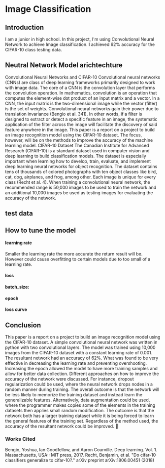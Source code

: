 # Image Classification

## Introduction
I am a junior in high school. In this project, I'm using Convolutional Neural Network to achieve Image classification.
I achieved 62% accuracy for the CIFAR-10 class testing data.


## Neutral Network Model arichtechture
Convolutional Neural Networks and CIFAR-10
Convolutional neural networks (CNNs) are class of deep learning frameworks primarily designed to work with image data. The core of a CNN is the convolution layer that performs the convolution operation. In mathematics, convolution is an operation that computes the element-wise dot product of an input matrix and a vector. In a CNN, the input matrix is the two-dimensional image while the vector (filter) is the set of weights. Convolutional neural networks gain their power due to translation invariance (Bengio et al. 341). In other words, if a filter is designed to extract or detect a specific feature in an image, the systematic application of the filter across the image will facilitate the discovery of said feature anywhere in the image. This paper is a report on a project to build an image recognition model using the CIFAR-10 dataset. The focus, however, will be on the methods to improve the accuracy of the machine learning model. 
CIFAR-10 Dataset
The Canadian Institute for Advanced Research (CIFAR-10) is a standard dataset used in computer vision and deep learning to build classification models. The dataset is especially important when learning how to develop, train, evaluate, and implement deep learning neural networks for object recognition. The dataset contains tens of thousands of colored photographs with ten object classes like bird, cat, dog, airplanes, and frog, among other. Each image is unique for every class (Recht et al. 4). When training a convolutional neural network, the recommended range is 50,000 images to be used to train the network and an additional 10,000 images be used as testing images for evaluating the accuracy of the network.

## test data


## How to tune the model
#### learning rate
Smaller the learning rate the more accurate the return result will be. However could cause overfitting to certain models due to too small of a learning rate.
#### loss
#### batch_size: 
#### epoch
#### loss curve

## Conclusion
This paper is a report on a project to build an image recognition model using the CIFAR-10 dataset. A simple convolutional neural network was written in python with two convolutional layers. The model was trained using 10,000 images from the CIFAR-10 dataset with a constant learning rate of 0.001. The resultant network had an accuracy of 62%. What was found to be very effective in decreasing the learning rate and preventing overshooting.  Increasing the epoch allowed the model to have more training samples and allow for better data collection. Different approaches on how to improve the accuracy of the network were discussed. For instance, dropout regularization could be used, where the neural network drops nodes in a random manner during training. The overall outcome is that the network will be less likely to memorize the training dataset and instead learn the generalizable features. Alternatively, data augmentation could be used, where the programmer makes copies some of the elements in the training datasets then applies small random modification. The outcome is that the network both has a larger training dataset while it is being forced to learn the general features of the training set. Regardless of the method used, the accuracy of the resultant network could be improved. 

### Works Cited
Bengio, Yoshua, Ian Goodfellow, and Aaron Courville. Deep learning. Vol. 1. Massachusetts, USA:: MIT press, 2017.
Recht, Benjamin, et al. "Do cifar-10 classifiers generalize to cifar-10?." arXiv preprint arXiv:1806.00451 (2018)

